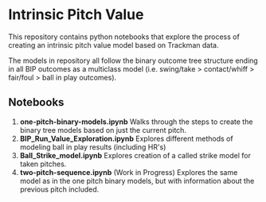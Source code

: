 # Intrinsic Pitch Value
This repository contains python notebooks that explore the process of creating an intrinsic pitch value model based on Trackman data.

The models in repository all follow the binary outcome tree structure ending in all BIP outcomes as a multiclass model (i.e. swing/take > contact/whiff > fair/foul > ball in play outcomes).

## Notebooks
1. **one-pitch-binary-models.ipynb** Walks through the steps to create the binary tree models based on just the current pitch.
2. **BIP_Run_Value_Exploration.ipynb** Explores different methods of modeling ball in play results (including HR's)
3. **Ball_Strike_model.ipynb** Explores creation of a called strike model for taken pitches.
4. **two-pitch-sequence.ipynb** (Work in Progress) Explores the same model as in the one pitch binary models, but with information about the previous pitch included.
